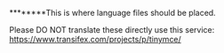 ********This is where language files should be placed.

Please DO NOT translate these directly use this service: https://www.transifex.com/projects/p/tinymce/
